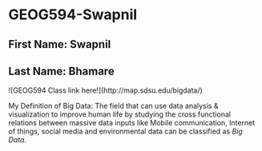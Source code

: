 # GEOG594-Swapnil
<h2> First Name: Swapnil</h2> 
<h2> Last Name: Bhamare</h2> 
![GEOG594 Class link here!](http://map.sdsu.edu/bigdata/)

My Definition of Big Data:
The field that can use data analysis & visualization to improve human life by studying the cross functional relations between massive data inputs like Mobile communication, Internet of things, social media and environmental data can be classified as *Big Data*.
